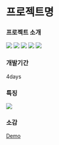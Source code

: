 <h1>프로젝트명</h1>

<h3>프로젝트 소개</h3>

<!-- 사용된 기술 스택 -->
<div>
  <img src="https://img.shields.io/badge/HTML5-E34F26?style=flat-square&logo=html5&logoColor=white"/>
  <img src="https://img.shields.io/badge/CSS3-1572B6?style=flat-square&logo=css3&logoColor=white"/>
  <img src="https://img.shields.io/badge/JavaScript-F7DF1E?style=flat-square&logo=javascript&logoColor=black"/>
  <img src="https://img.shields.io/badge/jQuery-0769AD?style=flat-square&logo=jQuery&logoColor=white"/>
  <img src="https://img.shields.io/badge/threejs-000000?style=flat-square&logo=threedotjs&logoColor=white"/>
</div>

<h3>개발기간</h3>
<p>4days<p>

<h3>특징</h3>
<p><p>

<img src="image">

<h3>소감</h3>
<p></p>
<p></p>
<p></p>

<a href="https://minjunkimsdaads.github.io/3dmodel/)https://minjunkimsdaads.github.io/3dmodel/">Demo</a>

